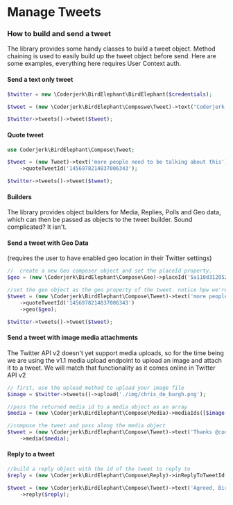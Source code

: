 # Manage Tweets
### How to build and send a tweet

The library provides some handy classes to build a tweet object. Method chaining is used to easily build up the tweet object before send. Here are some examples, everything here requires User Context auth.

#### Send a text only tweet

```php
$twitter = new \Coderjerk\BirdElephant\BirdElephant($credentials);

$tweet = (new \Coderjerk\BirdElephant\Composwe\Tweet)->text("Coderjerk is so cool. I'd love to help his work out by sponsoring him.");

$twitter->tweets()->tweet($tweet);
```
#### Quote tweet
```php
use Coderjerk\BirdElephant\Compose\Tweet;

$tweet = (new Tweet)->text('more people need to be talking about this')
    ->quoteTweetId('1456978214837006343');

$twitter->tweets()->tweet($tweet);
```
#### Builders
The library provides object builders for Media, Replies, Polls and Geo data, which can then be passed as objects to the tweet builder. Sound complicated? It isn't.

#### Send a tweet with Geo Data
(requires the user to have enabled geo location in their Twitter settings)

```php
//  create a new Geo composer object and set the placeId property.
$geo = (new \Coderjerk\BirdElephant\Compose\Geo)->placeId('5a110d312052166f');

//set the geo object as the geo property of the tweet. notice hpw we're using method chaining to set other properties at the same time?
$tweet = (new \Coderjerk\BirdElephant\Compose\Tweet)->text('more people need to be talking about this')
    ->quoteTweetId('1456978214837006343')
    ->geo($geo);

$twitter->tweets()->tweet($tweet);
```
#### Send a tweet with image media attachments
The Twitter API v2 doesn't yet support media uploads, so for the time being we are using the v1.1 media upload endpoint to upload an image and attach it to a tweet. We will match that functionality as it comes online in Twitter API v2

```php
// first, use the upload method to upload your image file
$image = $twitter->tweets()->upload('./img/chris_de_burgh.png');

//pass the returned media id to a media object as an array
$media = (new \Coderjerk\BirdElephant\Compose\Media)->mediaIds([$image->media_id_string]);

//compose the tweet and pass along the media object
$tweet = (new \Coderjerk\BirdElephant\Compose\Tweet)->text('Thanks @coderjerk')
    ->media($media);
```

#### Reply to a tweet
```php
//build a reply object with the id of the tweet to reply to
$reply = (new \Coderjerk\BirdElephant\Compose\Reply)->inReplyToTweetId('1456978214837006343');

$tweet = (new \Coderjerk\BirdElephant\Compose\Tweet)->text('Agreed, Bird Elephant is the best twitter API v2 php library going.')
    ->reply($reply);
```

